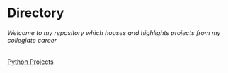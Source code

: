 # Directory
###### Welcome to my repository which houses and highlights projects from my collegiate career
[Python Projects](https://github.com/brownlk99/Research-and-Projects/tree/main/COVID-19%20as%20a%20Catalyst%20for%20Radicalization)
